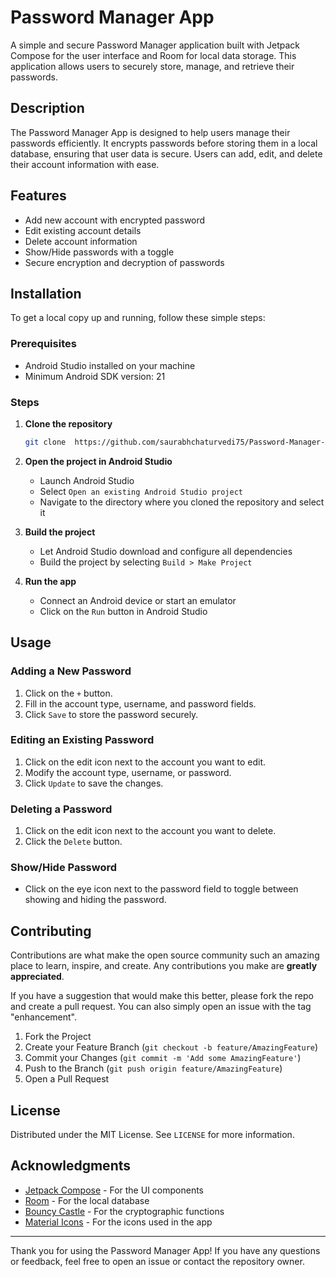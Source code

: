 # Password Manager App

A simple and secure Password Manager application built with Jetpack Compose for the user interface and Room for local data storage. This application allows users to securely store, manage, and retrieve their passwords.

## Description

The Password Manager App is designed to help users manage their passwords efficiently. It encrypts passwords before storing them in a local database, ensuring that user data is secure. Users can add, edit, and delete their account information with ease.

## Features

- Add new account with encrypted password
- Edit existing account details
- Delete account information
- Show/Hide passwords with a toggle
- Secure encryption and decryption of passwords

## Installation

To get a local copy up and running, follow these simple steps:

### Prerequisites

- Android Studio installed on your machine
- Minimum Android SDK version: 21

### Steps

1. **Clone the repository**

    ```sh
    git clone  https://github.com/saurabhchaturvedi75/Password-Manager-App
    ```

2. **Open the project in Android Studio**

    - Launch Android Studio
    - Select `Open an existing Android Studio project`
    - Navigate to the directory where you cloned the repository and select it

3. **Build the project**

    - Let Android Studio download and configure all dependencies
    - Build the project by selecting `Build > Make Project`

4. **Run the app**

    - Connect an Android device or start an emulator
    - Click on the `Run` button in Android Studio

## Usage

### Adding a New Password

1. Click on the `+` button.
2. Fill in the account type, username, and password fields.
3. Click `Save` to store the password securely.

### Editing an Existing Password

1. Click on the edit icon next to the account you want to edit.
2. Modify the account type, username, or password.
3. Click `Update` to save the changes.

### Deleting a Password

1. Click on the edit icon next to the account you want to delete.
2. Click the `Delete` button.

### Show/Hide Password

- Click on the eye icon next to the password field to toggle between showing and hiding the password.

## Contributing

Contributions are what make the open source community such an amazing place to learn, inspire, and create. Any contributions you make are **greatly appreciated**.

If you have a suggestion that would make this better, please fork the repo and create a pull request. You can also simply open an issue with the tag "enhancement".

1. Fork the Project
2. Create your Feature Branch (`git checkout -b feature/AmazingFeature`)
3. Commit your Changes (`git commit -m 'Add some AmazingFeature'`)
4. Push to the Branch (`git push origin feature/AmazingFeature`)
5. Open a Pull Request

## License

Distributed under the MIT License. See `LICENSE` for more information.

## Acknowledgments

- [Jetpack Compose](https://developer.android.com/jetpack/compose) - For the UI components
- [Room](https://developer.android.com/jetpack/androidx/releases/room) - For the local database
- [Bouncy Castle](https://www.bouncycastle.org/) - For the cryptographic functions
- [Material Icons](https://material.io/resources/icons/) - For the icons used in the app

---

Thank you for using the Password Manager App! If you have any questions or feedback, feel free to open an issue or contact the repository owner.

